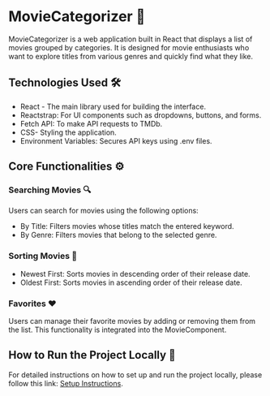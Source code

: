 # MovieCategorizer 🎥

MovieCategorizer is a web application built in React that displays a list of movies grouped by categories.
It is designed for movie enthusiasts who want to explore titles from various genres and quickly find what they like.

## Technologies Used 🛠️

- React - The main library used for building the interface.
- Reactstrap: For UI components such as dropdowns, buttons, and forms.
- Fetch API: To make API requests to TMDb.
- CSS- Styling the application.
- Environment Variables: Secures API keys using .env files.

## Core Functionalities ⚙️ 
### Searching Movies 🔍
Users can search for movies using the following options:
- By Title: Filters movies whose titles match the entered keyword.
- By Genre: Filters movies that belong to the selected genre.

### Sorting Movies 📅
- Newest First: Sorts movies in descending order of their release date.
- Oldest First: Sorts movies in ascending order of their release date.

### Favorites ❤️
Users can manage their favorite movies by adding or removing them from the list. This functionality is integrated into the MovieComponent.

## How to Run the Project Locally 🚀
For detailed instructions on how to set up and run the project locally, please follow this link:
[Setup Instructions](https://github.com/adelinavaitus/MovieCategorizer/tree/main/movie-project#readme).
